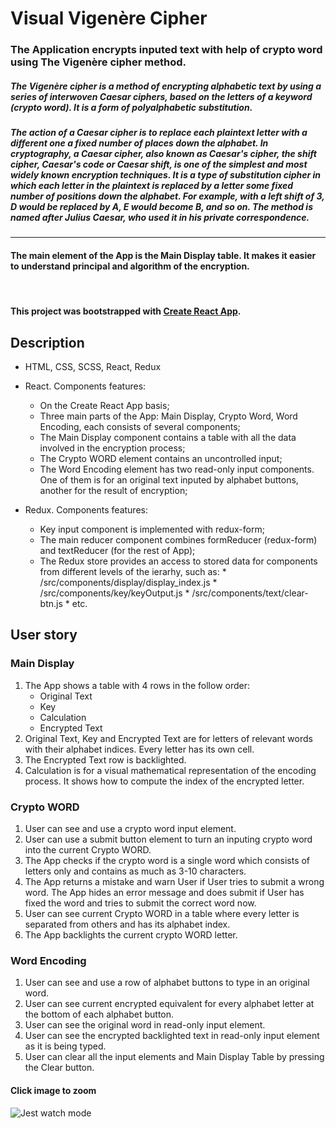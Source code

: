 # Visual Vigenère Cipher

### The Application encrypts inputed text with help of crypto word using The Vigenère cipher method.

##### The Vigenère cipher is a method of encrypting alphabetic text by using a series of interwoven Caesar ciphers, based on the letters of a keyword (crypto word). It is a form of polyalphabetic substitution.

##### The action of a Caesar cipher is to replace each plaintext letter with a different one a fixed number of places down the alphabet. In cryptography, a Caesar cipher, also known as Caesar's cipher, the shift cipher, Caesar's code or Caesar shift, is one of the simplest and most widely known encryption techniques. It is a type of substitution cipher in which each letter in the plaintext is replaced by a letter some fixed number of positions down the alphabet. For example, with a left shift of 3, D would be replaced by A, E would become B, and so on. The method is named after Julius Caesar, who used it in his private correspondence.

<hr>

#### The main element of the App is the Main Display table. It makes it easier to understand principal and algorithm of the encryption.

<br>

#### This project was bootstrapped with [Create React App](https://github.com/facebookincubator/create-react-app).

## Description

* HTML, CSS, SCSS, React, Redux
* React. Components features:
     * On the Create React App basis;
     * Three main parts of the App: Main Display, Crypto Word, Word Encoding, each consists of several components;        
     * The Main Display component contains a table with all the data involved in the encryption process;
     * The Crypto WORD element contains an uncontrolled input;
     * The Word Encoding element has two read-only input components. One of them is for an original text inputed by alphabet buttons, another for the result of encryption;

* Redux. Components features:
     * Key input component is implemented with redux-form;
     * The main reducer component combines formReducer (redux-form) and textReducer (for the rest of App); 
     * The Redux store provides an access to stored data for components from different levels of the ierarhy, such as:
            * /src/components/display/display_index.js
            * /src/components/key/keyOutput.js
            * /src/components/text/clear-btn.js
            * etc.

## User story
### Main Display
1.  The App shows a table with 4 rows in the follow order:
      * Original Text  
      * Key
      * Calculation
      * Encrypted Text
2.  Original Text, Key and Encrypted Text are for letters of relevant words with their alphabet indices. Every letter has its own cell.
3.  The Encrypted Text row is backlighted.
4.  Calculation is for a visual mathematical representation of the encoding process. It shows how to compute the index of the encrypted letter.  

### Crypto WORD
1.  User can see and use a crypto word input element.
1.  User can use a submit button element to turn an inputing crypto word into the current Crypto WORD.
1.  The App checks if the crypto word is a single word which consists of letters only and contains as much as 3-10 characters.  
1.  The App returns a mistake and warn User if User tries to submit a wrong word. The App hides an error message and does submit if User has fixed the word and tries to submit the correct word now.  
1.  User can see current Crypto WORD in a table where every letter is  separated from others and has its alphabet index.
1.  The App backlights the current crypto WORD letter.   

### Word Encoding
1.  User can see and use a row of alphabet buttons to type in an original word.
1.  User can see current encrypted equivalent for every alphabet letter at the bottom of each alphabet button.
1.  User can see the original word in read-only input element.
1.  User can see the encrypted backlighted text in read-only input element as it is being typed.
1.  User can clear all the input elements and Main Display Table by pressing the Clear button.

#### Click image to zoom
![Jest watch mode](https://raw.githubusercontent.com/vickochetkov/rct-cipher/master/public/200.gif)